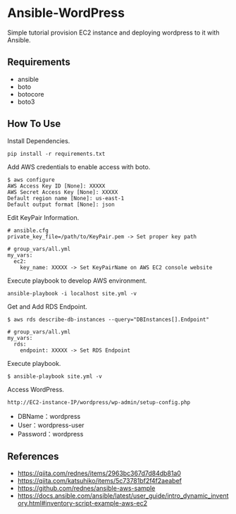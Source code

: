 Ansible-WordPress
=========

Simple tutorial provision EC2 instance and deploying wordpress to it with Ansible.

Requirements
------------

- ansible
- boto
- botocore
- boto3


How To Use
------------
Install Dependencies.
```
pip install -r requirements.txt
```

Add AWS credentials to enable access with boto.
```
$ aws configure
AWS Access Key ID [None]: XXXXX
AWS Secret Access Key [None]: XXXXX
Default region name [None]: us-east-1
Default output format [None]: json
```

Edit KeyPair Information.
```
# ansible.cfg
private_key_file=/path/to/KeyPair.pem -> Set proper key path

# group_vars/all.yml
my_vars:
  ec2:
    key_name: XXXXX -> Set KeyPairName on AWS EC2 console website
```

Execute playbook to develop AWS environment.
```
ansible-playbook -i localhost site.yml -v
```

Get and Add RDS Endpoint.
```
$ aws rds describe-db-instances --query="DBInstances[].Endpoint"

# group_vars/all.yml
my_vars:
  rds:
    endpoint: XXXXX -> Set RDS Endpoint
```

Execute playbook.
```
$ ansible-playbook site.yml -v
```

Access WordPress.
```
http://EC2-instance-IP/wordpress/wp-admin/setup-config.php
```
- DBName：wordpress
- User：wordpress-user
- Password：wordpress

References
------------
- https://qiita.com/rednes/items/2963bc367d7d84db81a0
- https://qiita.com/katsuhiko/items/5c73781bf2f4f2aeabef
- https://github.com/rednes/ansible-aws-sample
- https://docs.ansible.com/ansible/latest/user_guide/intro_dynamic_inventory.html#inventory-script-example-aws-ec2
